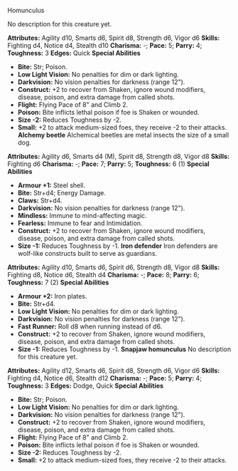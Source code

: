 Homunculus

No description for this creature yet.

**Attributes:** Agility d10, Smarts d6, Spirit d8, Strength d6, Vigor
d6
**Skills:** Fighting d4, Notice d4, Stealth d10
**Charisma:** -; **Pace:** 5; **Parry:** 4; **Toughness:** 3
**Edges:** Quick
**Special Abilities**
- **Bite:** Str; Poison.
- **Low Light Vision:** No penalties for dim or dark lighting.
- **Darkvision:** No vision penalties for darkness (range 12").
- **Construct:** +2 to recover from Shaken, ignore wound modifiers,
disease, poison, and extra damage from called shots.
- **Flight:** Flying Pace of 8" and Climb 2.
- **Poison:** Bite inflicts lethal poison if foe is Shaken or wounded.
- **Size -2:** Reduces Toughness by -2.
- **Small:** +2 to attack medium-sized foes, they receive -2 to their
attacks.
**Alchemy beetle**
Alchemical beetles are metal insects the size of a small dog.

**Attributes:** Agility d6, Smarts d4 (M), Spirit d8, Strength d8, Vigor
d8
**Skills:** Fighting d6
**Charisma:** -; **Pace:** 7; **Parry:** 5; **Toughness:** 6 (1)
**Special Abilities**
- **Armour +1:** Steel shell.
- **Bite:** Str+d4; Energy Damage.
- **Claws:** Str+d4.
- **Darkvision:** No vision penalties for darkness (range 12").
- **Mindless:** Immune to mind-affecting magic.
- **Fearless:** Immune to fear and Intimidation.
- **Construct:** +2 to recover from Shaken, ignore wound modifiers,
disease, poison, and extra damage from called shots.
- **Size -1:** Reduces Toughness by -1.
**Iron defender**
Iron defenders are wolf-like constructs built to serve as guardians.

**Attributes:** Agility d10, Smarts d6, Spirit d6, Strength d8, Vigor
d8
**Skills:** Fighting d8, Notice d6, Stealth d4
**Charisma:** -; **Pace:** 8; **Parry:** 6; **Toughness:** 7 (2)
**Special Abilities**
- **Armour +2:** Iron plates.
- **Bite:** Str+d4.
- **Low Light Vision:** No penalties for dim or dark lighting.
- **Darkvision:** No vision penalties for darkness (range 12").
- **Fast Runner:** Roll d8 when running instead of d6.
- **Construct:** +2 to recover from Shaken, ignore wound modifiers,
disease, poison, and extra damage from called shots.
- **Size -1:** Reduces Toughness by -1.
**Snapjaw homunculus**
No description for this creature yet.

**Attributes:** Agility d12, Smarts d6, Spirit d8, Strength d6, Vigor
d6
**Skills:** Fighting d4, Notice d6, Stealth d12
**Charisma:** -; **Pace:** 5; **Parry:** 4; **Toughness:** 3
**Edges:** Dodge, Quick
**Special Abilities**
- **Bite:** Str; Poison.
- **Low Light Vision:** No penalties for dim or dark lighting.
- **Darkvision:** No vision penalties for darkness (range 12").
- **Construct:** +2 to recover from Shaken, ignore wound modifiers,
disease, poison, and extra damage from called shots.
- **Flight:** Flying Pace of 8" and Climb 2.
- **Poison:** Bite inflicts lethal poison if foe is Shaken or wounded.
- **Size -2:** Reduces Toughness by -2.
- **Small:** +2 to attack medium-sized foes, they receive -2 to their
attacks.


